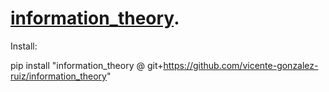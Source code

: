 # [information_theory](https://vicente-gonzalez-ruiz.github.io/information_theory/).

Install:

pip install "information_theory @ git+https://github.com/vicente-gonzalez-ruiz/information_theory"
